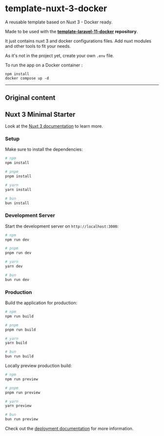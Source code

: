 # template-nuxt-3-docker

A reusable template based on Nuxt 3 - Docker ready.

Made to be used with the **[template-laravel-11-docker](https://github.com/E-IckArt/template-laravel-11-docker.git) repository**.

It just contains nuxt 3 and docker configurations files. Add nuxt modules and other tools to fit your needs.

As it's not in the project yet, create your own ``.env`` file.

To run the app on a Docker container :

````shell
npm install
docker compose up -d
````

---

## Original content

## Nuxt 3 Minimal Starter 

Look at the [Nuxt 3 documentation](https://nuxt.com/docs/getting-started/introduction) to learn more.

### Setup

Make sure to install the dependencies:

```bash
# npm
npm install

# pnpm
pnpm install

# yarn
yarn install

# bun
bun install
```

### Development Server

Start the development server on `http://localhost:3000`:

```bash
# npm
npm run dev

# pnpm
pnpm run dev

# yarn
yarn dev

# bun
bun run dev
```

### Production

Build the application for production:

```bash
# npm
npm run build

# pnpm
pnpm run build

# yarn
yarn build

# bun
bun run build
```

Locally preview production build:

```bash
# npm
npm run preview

# pnpm
pnpm run preview

# yarn
yarn preview

# bun
bun run preview
```

Check out the [deployment documentation](https://nuxt.com/docs/getting-started/deployment) for more information.
